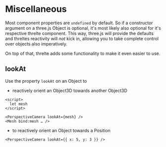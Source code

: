 # Miscellaneous

Most component properties are `undefined` by default. So if a constructor argument on a three.js Object is optional, it's most likely also optional for it's respective threlte component. This way, three.js will provide the defaults and threltes reactivity will _not_ kick in, allowing you to take complete control over objects also imperatively.

On top of that, threlte adds some functionality to make it even easier to use.

## lookAt

Use the property `lookAt` on an Object to

- reactively orient an Object3D towards another Object3D

```svelte
<script>
  let mesh
</script>

<PerspectiveCamera lookAt={mesh} />
<Mesh bind:mesh … />
```

- to reactively orient an Object towards a Position

```svelte
<PerspectiveCamera lookAt={{ x: 5, y: 3 }} />
```
